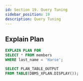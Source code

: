 ```yaml
---
id: Section 19. Query Tuning
sidebar_position: 19
description: Query Tuning
---
```


## Explain Plan

```sql
EXPLAIN PLAN FOR
SELECT * FROM members
WHERE last_name = 'Harse';
```

```sql
SELECT PLAN_TABLE_OUTPUT
FROM TABLE(DBMS_XPLAN.DISPLAY());
```
